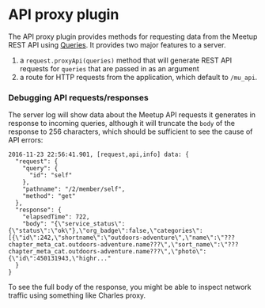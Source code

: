 # API proxy plugin

The API proxy plugin provides methods for requesting data from the Meetup REST
API using [Queries](../../../docs/Queries.md). It provides two major features
to a server.

1. a `request.proxyApi(queries)` method that will generate REST API requests
for `queries` that are passed in as an argument
2. a route for HTTP requests from the application, which default to `/mu_api`.

### Debugging API requests/responses

The server log will show data about the Meetup API requests it generates in
response to incoming queries, although it will truncate the `body` of the
response to 256 characters, which should be sufficient to see the cause of
API errors:

```
2016-11-23 22:56:41.901, [request,api,info] data: {
  "request": {
    "query": {
      "id": "self"
    },
    "pathname": "/2/member/self",
    "method": "get"
  },
  "response": {
    "elapsedTime": 722,
    "body": "{\"service_status\":{\"status\":\"ok\"},\"org_badge\":false,\"categories\":[{\"id\":242,\"shortname\":\"outdoors-adventure\",\"name\":\"???chapter_meta_cat.outdoors-adventure.name???\",\"sort_name\":\"???chapter_meta_cat.outdoors-adventure.name???\",\"photo\":{\"id\":450131943,\"highr..."
  }
}
```

To see the full body of the response, you might be able to inspect network
traffic using something like Charles proxy.
